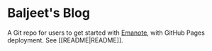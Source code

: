 # Baljeet's Blog

A Git repo for users to get started with [Emanote], with GitHub Pages deployment. See [[README|README]].

[Emanote]: https://note.ema.srid.ca/